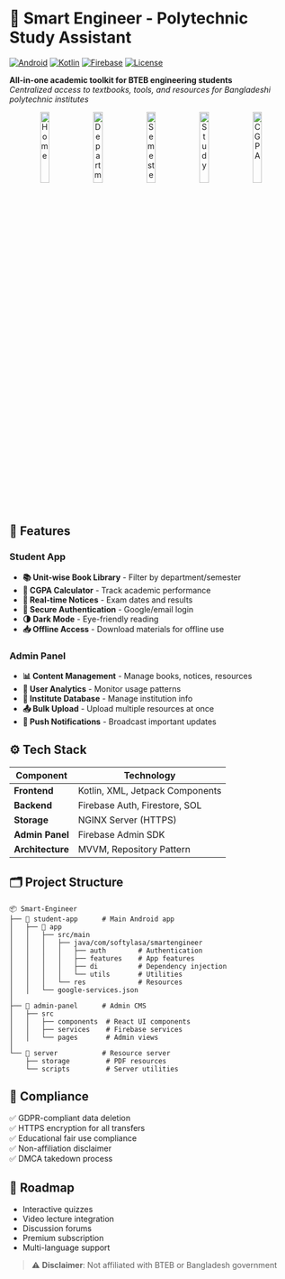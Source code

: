 # 📱 Smart Engineer - Polytechnic Study Assistant
[![Android](https://img.shields.io/badge/Android-3DDC84?style=flat&logo=android&logoColor=white)](https://play.google.com/store/apps/details?id=com.softylasa.smartengineer)
[![Kotlin](https://img.shields.io/badge/Kotlin-7F52FF?logo=kotlin&logoColor=white)](https://kotlinlang.org)
[![Firebase](https://img.shields.io/badge/Firebase-FFCA28?logo=firebase&logoColor=black)](https://firebase.google.com)
[![License](https://img.shields.io/badge/License-MIT-yellow.svg)](https://opensource.org/licenses/MIT)

**All-in-one academic toolkit for BTEB engineering students**  
*Centralized access to textbooks, tools, and resources for Bangladeshi polytechnic institutes*

<div align="center">
  <img src="https://firebasestorage.googleapis.com/v0/b/smart-engineer-sl.firebasestorage.app/o/screenshot%2FSS%20-%20Home.png?alt=media&token=0d0aec3e-678f-48e0-8c6b-17b81d4ba2bd" width="18%" alt="Home"/>
  <img src="https://firebasestorage.googleapis.com/v0/b/smart-engineer-sl.firebasestorage.app/o/screenshot%2FSS%20-%20Department.png?alt=media&token=b1bd5231-907b-469a-8754-7f15e81953cb" width="18%" alt="Department"/>
  <img src="https://firebasestorage.googleapis.com/v0/b/smart-engineer-sl.firebasestorage.app/o/screenshot%2FSS%20-%20Semester.png?alt=media&token=bcb78a16-6035-4cc6-8df0-0c6ff232a1d0" width="18%" alt="Semester"/>
  <img src="https://firebasestorage.googleapis.com/v0/b/smart-engineer-sl.firebasestorage.app/o/screenshot%2FSS%20-%20Study.png?alt=media&token=621a213f-e825-4df6-8128-1435593c44b6" width="18%" alt="Study"/>
  <img src="https://firebasestorage.googleapis.com/v0/b/smart-engineer-sl.firebasestorage.app/o/screenshot%2FSS%20-%20CGPA.png?alt=media&token=36198f78-18f1-4c45-adda-1647b5a62e4e" width="18%" alt="CGPA"/>
</div>

## 🧩 Features

### Student App
- **📚 Unit-wise Book Library** - Filter by department/semester
- **🧮 CGPA Calculator** - Track academic performance
- **📢 Real-time Notices** - Exam dates and results
- **🔐 Secure Authentication** - Google/email login
- **🌗 Dark Mode** - Eye-friendly reading
- **📥 Offline Access** - Download materials for offline use

### Admin Panel
- **📊 Content Management** - Manage books, notices, resources
- **👥 User Analytics** - Monitor usage patterns
- **🏫 Institute Database** - Manage institution info
- **📤 Bulk Upload** - Upload multiple resources at once
- **🔔 Push Notifications** - Broadcast important updates

## ⚙️ Tech Stack

| Component | Technology |
|-----------|------------|
| **Frontend** | Kotlin, XML, Jetpack Components |
| **Backend** | Firebase Auth, Firestore, SOL |
| **Storage** | NGINX Server (HTTPS) |
| **Admin Panel** | Firebase Admin SDK |
| **Architecture** | MVVM, Repository Pattern |

## 🗂️ Project Structure

```
📦 Smart-Engineer
├── 📂 student-app      # Main Android app
│   ├── 📂 app
│   │   ├── src/main
│   │   │   ├── java/com/softylasa/smartengineer
│   │   │   │   ├── auth        # Authentication
│   │   │   │   ├── features    # App features
│   │   │   │   ├── di          # Dependency injection
│   │   │   │   └── utils       # Utilities
│   │   │   └── res             # Resources
│   │   └── google-services.json
│
├── 📂 admin-panel      # Admin CMS
│   ├── src
│   │   ├── components  # React UI components
│   │   ├── services    # Firebase services
│   │   └── pages       # Admin views
│
└── 📂 server           # Resource server
    ├── storage         # PDF resources
    └── scripts         # Server utilities
```

## 📜 Compliance
✅ GDPR-compliant data deletion  
✅ HTTPS encryption for all transfers  
✅ Educational fair use compliance  
✅ Non-affiliation disclaimer  
✅ DMCA takedown process  

## 🚀 Roadmap
- Interactive quizzes
- Video lecture integration
- Discussion forums
- Premium subscription
- Multi-language support

> ⚠️ **Disclaimer**: Not affiliated with BTEB or Bangladesh government
